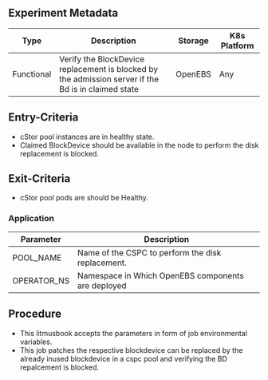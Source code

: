 ## Experiment Metadata

Type  |     Description                                               | Storage    | K8s Platform | 
------|---------------------------------------------------------------|------------|--------------|
Functional | Verify the BlockDevice replacement is blocked by the admission server if the Bd is in claimed state | OpenEBS    | Any          | 

## Entry-Criteria

- cStor pool instances are in healthy state.
- Claimed BlockDevice should be available in the node to perform the disk replacement is blocked.

## Exit-Criteria

- cStor pool pods are should be Healthy.

### Application

Parameter     | Description
--------------|------------
POOL_NAME     | Name of the CSPC to perform the disk replacement.
OPERATOR_NS   | Namespace in Which OpenEBS components are deployed

## Procedure

- This litmusbook accepts the parameters in form of job environmental variables.
- This job patches the respective blockdevice can be replaced by the already inused blockdevice in a cspc pool and verifying the BD repalcement is blocked. 
